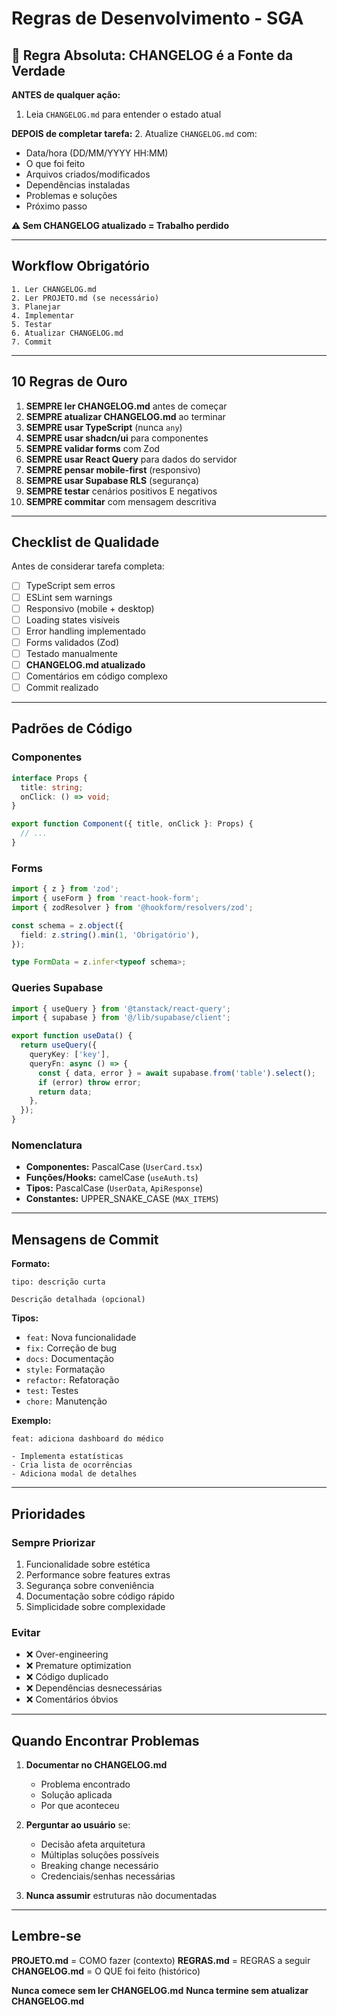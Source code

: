 # Regras de Desenvolvimento - SGA

## 🔴 Regra Absoluta: CHANGELOG é a Fonte da Verdade

**ANTES de qualquer ação:**
1. Leia `CHANGELOG.md` para entender o estado atual

**DEPOIS de completar tarefa:**
2. Atualize `CHANGELOG.md` com:
   - Data/hora (DD/MM/YYYY HH:MM)
   - O que foi feito
   - Arquivos criados/modificados
   - Dependências instaladas
   - Problemas e soluções
   - Próximo passo

**⚠️ Sem CHANGELOG atualizado = Trabalho perdido**

---

## Workflow Obrigatório

```
1. Ler CHANGELOG.md
2. Ler PROJETO.md (se necessário)
3. Planejar
4. Implementar
5. Testar
6. Atualizar CHANGELOG.md
7. Commit
```

---

## 10 Regras de Ouro

1. **SEMPRE ler CHANGELOG.md** antes de começar
2. **SEMPRE atualizar CHANGELOG.md** ao terminar
3. **SEMPRE usar TypeScript** (nunca `any`)
4. **SEMPRE usar shadcn/ui** para componentes
5. **SEMPRE validar forms** com Zod
6. **SEMPRE usar React Query** para dados do servidor
7. **SEMPRE pensar mobile-first** (responsivo)
8. **SEMPRE usar Supabase RLS** (segurança)
9. **SEMPRE testar** cenários positivos E negativos
10. **SEMPRE commitar** com mensagem descritiva

---

## Checklist de Qualidade

Antes de considerar tarefa completa:

- [ ] TypeScript sem erros
- [ ] ESLint sem warnings
- [ ] Responsivo (mobile + desktop)
- [ ] Loading states visíveis
- [ ] Error handling implementado
- [ ] Forms validados (Zod)
- [ ] Testado manualmente
- [ ] **CHANGELOG.md atualizado**
- [ ] Comentários em código complexo
- [ ] Commit realizado

---

## Padrões de Código

### Componentes
```typescript
interface Props {
  title: string;
  onClick: () => void;
}

export function Component({ title, onClick }: Props) {
  // ...
}
```

### Forms
```typescript
import { z } from 'zod';
import { useForm } from 'react-hook-form';
import { zodResolver } from '@hookform/resolvers/zod';

const schema = z.object({
  field: z.string().min(1, 'Obrigatório'),
});

type FormData = z.infer<typeof schema>;
```

### Queries Supabase
```typescript
import { useQuery } from '@tanstack/react-query';
import { supabase } from '@/lib/supabase/client';

export function useData() {
  return useQuery({
    queryKey: ['key'],
    queryFn: async () => {
      const { data, error } = await supabase.from('table').select();
      if (error) throw error;
      return data;
    },
  });
}
```

### Nomenclatura
- **Componentes:** PascalCase (`UserCard.tsx`)
- **Funções/Hooks:** camelCase (`useAuth.ts`)
- **Tipos:** PascalCase (`UserData`, `ApiResponse`)
- **Constantes:** UPPER_SNAKE_CASE (`MAX_ITEMS`)

---

## Mensagens de Commit

**Formato:**
```
tipo: descrição curta

Descrição detalhada (opcional)
```

**Tipos:**
- `feat:` Nova funcionalidade
- `fix:` Correção de bug
- `docs:` Documentação
- `style:` Formatação
- `refactor:` Refatoração
- `test:` Testes
- `chore:` Manutenção

**Exemplo:**
```
feat: adiciona dashboard do médico

- Implementa estatísticas
- Cria lista de ocorrências
- Adiciona modal de detalhes
```

---

## Prioridades

### Sempre Priorizar
1. Funcionalidade sobre estética
2. Performance sobre features extras
3. Segurança sobre conveniência
4. Documentação sobre código rápido
5. Simplicidade sobre complexidade

### Evitar
- ❌ Over-engineering
- ❌ Premature optimization
- ❌ Código duplicado
- ❌ Dependências desnecessárias
- ❌ Comentários óbvios

---

## Quando Encontrar Problemas

1. **Documentar no CHANGELOG.md**
   - Problema encontrado
   - Solução aplicada
   - Por que aconteceu

2. **Perguntar ao usuário** se:
   - Decisão afeta arquitetura
   - Múltiplas soluções possíveis
   - Breaking change necessário
   - Credenciais/senhas necessárias

3. **Nunca assumir** estruturas não documentadas

---

## Lembre-se

**PROJETO.md** = COMO fazer (contexto)
**REGRAS.md** = REGRAS a seguir
**CHANGELOG.md** = O QUE foi feito (histórico)

**Nunca comece sem ler CHANGELOG.md**
**Nunca termine sem atualizar CHANGELOG.md**
